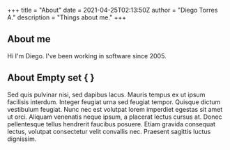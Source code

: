 +++
title = "About"
date = 2021-04-25T02:13:50Z
author = "Diego Torres A."
description = "Things about me."
+++

## About me

Hi I'm Diego. I've been working in software since 2005.

## About Empty set { }

Sed quis pulvinar nisi, sed dapibus lacus. Mauris tempus ex ut ipsum facilisis interdum. Integer feugiat urna sed feugiat tempor. Quisque dictum vestibulum feugiat. Nunc nec est volutpat lorem imperdiet egestas sit amet ut orci. Aliquam venenatis neque ipsum, a placerat lectus cursus at. Donec pellentesque tellus hendrerit faucibus posuere. Etiam gravida consequat lectus, volutpat consectetur velit convallis nec. Praesent sagittis luctus dignissim.